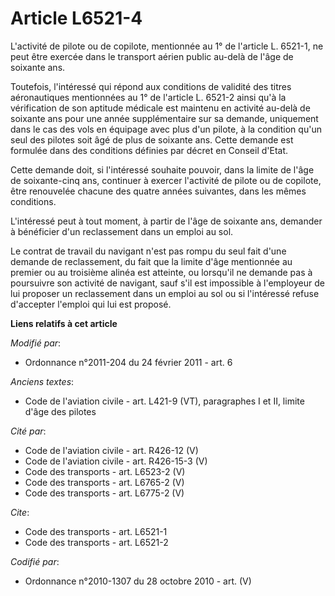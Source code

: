 # Article L6521-4

L'activité de pilote ou de copilote, mentionnée au 1° de l'article L. 6521-1, ne peut être exercée dans le transport aérien
public au-delà de l'âge de soixante ans. 

Toutefois, l'intéressé qui répond aux conditions de validité des titres aéronautiques mentionnées au 1° de l'article L.
6521-2 ainsi qu'à la vérification de son aptitude médicale est maintenu en activité au-delà de soixante ans pour une année
supplémentaire sur sa demande, uniquement dans le cas des vols en équipage avec plus d'un pilote, à la condition qu'un seul
des pilotes soit âgé de plus de soixante ans. Cette demande est formulée dans des conditions définies par décret en Conseil
d'Etat. 

Cette demande doit, si l'intéressé souhaite pouvoir, dans la limite de l'âge de soixante-cinq ans, continuer à exercer
l'activité de pilote ou de copilote, être renouvelée chacune des quatre années suivantes, dans les mêmes conditions.

L'intéressé peut à tout moment, à partir de l'âge de soixante ans, demander à bénéficier d'un reclassement dans un emploi au
sol. 

Le contrat de travail du navigant n'est pas rompu du seul fait d'une demande de reclassement, du fait que la limite d'âge
mentionnée au premier ou au troisième alinéa est atteinte, ou lorsqu'il ne demande pas à poursuivre son activité de navigant,
sauf s'il est impossible à l'employeur de lui proposer un reclassement dans un emploi au sol ou si l'intéressé refuse
d'accepter l'emploi qui lui est proposé.

**Liens relatifs à cet article**

_Modifié par_:

  - Ordonnance n°2011-204 du 24 février 2011 - art. 6

_Anciens textes_:

  - Code de l'aviation civile - art. L421-9 (VT), paragraphes I et II, limite d'âge des pilotes

_Cité par_:

  - Code de l'aviation civile - art. R426-12 (V)
  - Code de l'aviation civile - art. R426-15-3 (V)
  - Code des transports - art. L6523-2 (V)
  - Code des transports - art. L6765-2 (V)
  - Code des transports - art. L6775-2 (V)

_Cite_:

  - Code des transports - art. L6521-1
  - Code des transports - art. L6521-2

_Codifié par_:

  - Ordonnance n°2010-1307 du 28 octobre 2010 - art. (V)
